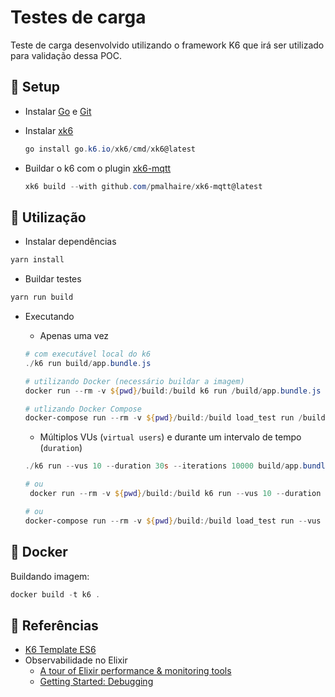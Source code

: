 # Testes de carga

Teste de carga desenvolvido utilizando o framework K6 que irá ser utilizado para validação dessa POC.

## 🔧 Setup

- Instalar [Go](https://go.dev/doc/install) e [Git](https://git-scm.com)
- Instalar [xk6](https://k6.io/docs/extensions/guides/build-a-k6-binary-with-extensions)

  ```powershell
  go install go.k6.io/xk6/cmd/xk6@latest
  ```

- Buildar o k6 com o plugin [xk6-mqtt](https://github.com/pmalhaire/xk6-mqtt)

  ```powershell
  xk6 build --with github.com/pmalhaire/xk6-mqtt@latest
  ```

## 💬 Utilização

- Instalar dependências

```powershell
yarn install
```

- Buildar testes

```powershell
yarn run build
```

- Executando

  - Apenas uma vez

  ```powershell
  # com executável local do k6
  ./k6 run build/app.bundle.js

  # utilizando Docker (necessário buildar a imagem)
  docker run --rm -v ${pwd}/build:/build k6 run /build/app.bundle.js

  # utlizando Docker Compose
  docker-compose run --rm -v ${pwd}/build:/build load_test run /build/app.bundle.js
  ```

  - Múltiplos VUs (`virtual users`) e durante um intervalo de tempo (`duration`)

  ```powershell
  ./k6 run --vus 10 --duration 30s --iterations 10000 build/app.bundle.js

  # ou
   docker run --rm -v ${pwd}/build:/build k6 run --vus 10 --duration 30s --iterations 10000 /build/app.bundle.js

  # ou
  docker-compose run --rm -v ${pwd}/build:/build load_test run --vus 10 --duration 30s --iterations 10000 /build/app.bundle.js
  ```

## 🐋 Docker

Buildando imagem:

```powershell
docker build -t k6 .
```

## 📌 Referências

- [K6 Template ES6](https://github.com/grafana/k6-template-es6)
- Observabilidade no Elixir
  - [A tour of Elixir performance & monitoring tools](https://hackernoon.com/a-tour-of-elixir-performance-monitoring-tools-aac2df726e8c)
  - [Getting Started: Debugging](https://elixir-lang.org/getting-started/debugging.html)
